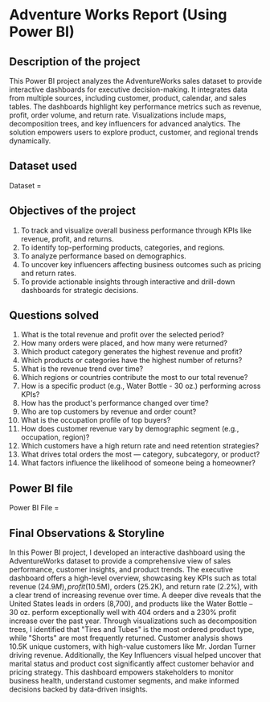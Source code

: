 # Adventure Works Report (Using Power BI)
## Description of the project
This Power BI project analyzes the AdventureWorks sales dataset to provide interactive dashboards for executive decision-making. It integrates data from multiple sources, including customer, product, calendar, and sales tables. The dashboards highlight key performance metrics such as revenue, profit, order volume, and return rate. Visualizations include maps, decomposition trees, and key influencers for advanced analytics. The solution empowers users to explore product, customer, and regional trends dynamically.

## Dataset used
Dataset =

## Objectives of the project
1) To track and visualize overall business performance through KPIs like revenue, profit, and returns.
2) To identify top-performing products, categories, and regions.
3) To analyze performance based on demographics.
4) To uncover key influencers affecting business outcomes such as pricing and return rates.
5) To provide actionable insights through interactive and drill-down dashboards for strategic decisions.


## Questions solved 
1) What is the total revenue and profit over the selected period?
2) How many orders were placed, and how many were returned?
3) Which product category generates the highest revenue and profit?
5) Which products or categories have the highest number of returns?
6) What is the revenue trend over time?
7) Which regions or countries contribute the most to our total revenue?
8) How is a specific product (e.g., Water Bottle - 30 oz.) performing across KPIs?
10) How has the product's performance changed over time?
11) Who are top customers by revenue and order count?
12) What is the occupation profile of top buyers?
13) How does customer revenue vary by demographic segment (e.g., occupation, region)?
14) Which customers have a high return rate and need retention strategies?
15) What drives total orders the most — category, subcategory, or product?
16) What factors influence the likelihood of someone being a homeowner?


## Power BI file
Power BI File =


## Final Observations & Storyline
In this Power BI project, I developed an interactive dashboard using the AdventureWorks dataset to provide a comprehensive view of sales performance, customer insights, and product trends. The executive dashboard offers a high-level overview, showcasing key KPIs such as total revenue ($24.9M), profit ($10.5M), orders (25.2K), and return rate (2.2%), with a clear trend of increasing revenue over time. A deeper dive reveals that the United States leads in orders (8,700), and products like the Water Bottle – 30 oz. perform exceptionally well with 404 orders and a 230% profit increase over the past year. Through visualizations such as decomposition trees, I identified that "Tires and Tubes" is the most ordered product type, while "Shorts" are most frequently returned. Customer analysis shows 10.5K unique customers, with high-value customers like Mr. Jordan Turner driving revenue. Additionally, the Key Influencers visual helped uncover that marital status and product cost significantly affect customer behavior and pricing strategy. This dashboard empowers stakeholders to monitor business health, understand customer segments, and make informed decisions backed by data-driven insights.

